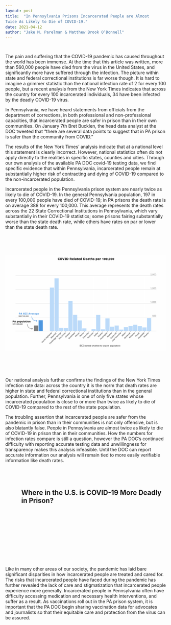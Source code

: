 ```yaml
---
layout: post
title:  "In Pennsylvania Prisons Incarcerated People are Almost
Twice As Likely to Die of COVID-19."
date: 2021-04-12
author: "Jake M. Parelman & Matthew Brook O’Donnell"
---
```

<div class='tooltip' style="opacity:0; padding: 6px; background-color:white; font:12p sans-serif; border-style:solid; border-width:1px;border-color:black"></div>

<p class="font-italic">The pain and suffering that the COVID-19 pandemic has caused throughout the world has been immense. At the time that this article was written, more than 560,000 people have died from the virus in the United States, and significantly more have suffered through the infection. The picture within state and federal correctional institutions is far worse though. It is hard to imagine a grimmer statistic than the national infection rate of 2 for every 100 people, but a recent analysis from the New York Times indicates that across the country for every 100 incarcerated individuals, 34 have been infected by the deadly COVID-19 virus. </p>

In Pennsylvania, we have heard statements from officials from the department of corrections, in both professional and non-professional capacities, that incarcerated people are safer in prison than in their own communities. On January 7th Bret Bucklen, the head data analyst at the DOC tweeted that “there are several data points to suggest that in PA prison is safer than the community from COVID.”

The results of the New York Times’ analysis indicate that at a national level this statement is clearly incorrect. However, national statistics often do not apply directly to the realities in specific states, counties and cities. Through our own analysis of the available PA DOC covid-19 testing data, we find specific evidence that within Pennsylvania, incarcerated people remain at substantially higher risk of contracting and dying of COVID-19 compared to the non-incarcerated population.

Incarcerated people in the Pennsylvania prison system are nearly twice as likely to die of COVID-19.  In the general Pennsylvania population, 197 in every 100,000 people have died of COVID-19; in PA prisons the death rate is on average 388 for every 100,000. This average represents the death rates across the 22 State Correctional Institutions in Pennsylvania, which vary substantially in their COVID-19 statistics; some prisons fairing substantially worse than the state death rate, while others have rates on par or lower than the state death rate.

<div class="text-center" style="margin-top: 80px; margin-bottom:80px">
<img src="/img/figures/Formatted_jj.png" class='img-fluid' />
</div>

Our national analysis further confirms the findings of the New York Times infection rate data: across the country it is the norm that death rates are higher in state and federal correctional institutions than in the general population. Further, Pennsylvania is one of only five states whose incarcerated population is close to or more than twice as likely to die of COVID-19 compared to the rest of the state population.

The troubling assertion that incarcerated people are safer from the pandemic in prison than in their communities is not only offensive, but is also blatantly false. People in Pennsylvania are almost twice as likely to die of COVID-19 in prison than in their communities. How the numbers for infection rates compare is still a question, however the PA DOC’s continued difficulty with reporting accurate testing data and unwillingness for transparency makes this analysis infeasible. Until the DOC can report accurate information our analysis will remain tied to more easily verifiable information like death rates.

<div class="row" style="margin-left:50px; margin-top: 80px">
     <label for="surveillanceSelect"><h2>Where in the U.S. is COVID-19 More Deadly in Prison?</h2></label>
 </div>
 <div id='svg-div' class="row" style="margin-top: 20px; margin-bottom: 20px">
         <svg></svg>
 </div>

 Like in many other areas of our society, the pandemic has laid bare significant disparities in how incarcerated people are treated and cared for. The risks that incarcerated people have faced during the pandemic has further revealed the lack of care and stigmatization that incarcerated people experience more generally. Incarcerated people in Pennsylvania often have difficulty accessing medication and necessary health interventions, and suffer as a result. As vaccinations roll out in the PA prison system, it is important that the PA DOC begin sharing vaccination data for advocates and journalists so that their equitable care and protection from the virus can be assured.  


 <script>

 var tooltip = d3.select('.tooltip');

 var svg = d3.select('svg');

 var margin = {top: 10, left: 10, bottom: 10, right: 10}
   , width = parseInt(d3.select('#svg-div').style('width'))
   , width = width - margin.left - margin.right
   , mapRatio = .5
   , height = width * mapRatio;

svg
   .style('width', width + 'px')
   .style('height', height + 'px');

 var g = svg.append('g');

 const projection = d3.geoAlbersUsa()
    .scale(width)
    .translate([width/2,height/2]);

 var geoPath = d3.geoPath()
     .projection(projection);

 var promises = [
   d3.json("/data/us-albers.json"),
   d3.csv("/data/state_test.csv")
 ]

 d3.select(window).on('resize', resize);

 function resize() {
     width = parseInt(d3.select("#svg-div").style('width'));
     width = width - margin.left - margin.right;
     height = width * mapRatio;

     projection
         .translate([width / 2, height / 2])
         .scale(width);

     svg
         .style('width', width + 'px')
         .style('height', height + 'px');

     // resize the map
     svg.select('.county').attr('d', path);
 }


 Promise.all(promises).then(ready)

 function ready([us,features]) {
     g.selectAll('path')
         .data(topojson.feature(us,us.objects.us).features)
         .enter()
         .append('path')
         .attr('d',geoPath)
         .attr('stroke',"black")
         .style('fill',function(d){
             var v = find_data(d.properties.name,features);
             if (v === undefined){
                 return "white";
             } else {
                 if (v['State Death Rate'] - v['Prison Death Rate'] < 0) {
                     return "#4E97E0";
                 } else {
                     return "#ebebeb";
                 }
             }
         })
         .attr('class','county')
         .on('mouseover',function(event,d){
             var v = find_data(d.properties.name,features);
             if (v === undefined){
                 var html_string = "<strong>"+ d.properties.name + "</strong> <br /> no data available"
             } else {
                 var html_string = "<strong>"+ d.properties.name + "</strong> <br /> State Death Rate: <strong>"+v['State Death Rate']+' per 100,000</strong><br /> Prison Death Rate: <strong>'+ Math.round(v['Prison Death Rate']) + " per 100,000</strong>"
             }
             tooltip.style("opacity", 1)
             .style("left", (event.pageX - 200) + "px")
             .style("top", (event.pageY - 200) + "px")
             .html(html_string);
         })
         .on('mouseout',function(d){
           tooltip.style("opacity",0);
         });
         ;
 }

 // function to find fips object in data
 function find_data(state,data){
     var result = data.find(obj => {
         return obj.State === state
     });
     return result;
 }

 </script>
